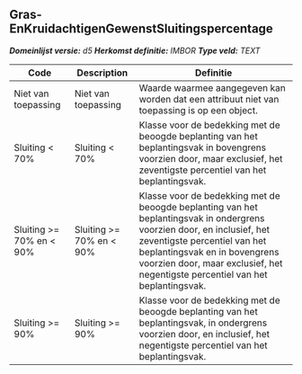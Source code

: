 ﻿## Gras-EnKruidachtigenGewenstSluitingspercentage

*__Domeinlijst versie:__ d5*
*__Herkomst definitie:__ IMBOR*
*__Type veld:__ TEXT*

|__Code__ |__Description__ |__Definitie__	|
|	---	|	---	|   ---	| 
| Niet van toepassing | Niet van toepassing | Waarde waarmee aangegeven kan worden dat een attribuut niet van toepassing is op een object. |
| Sluiting < 70% | Sluiting < 70% | Klasse voor de bedekking met de beoogde beplanting van het beplantingsvak in bovengrens voorzien door, maar exclusief, het zeventigste percentiel van het beplantingsvak. |
| Sluiting >= 70% en < 90% | Sluiting >= 70% en < 90% | Klasse voor de bedekking met de beoogde beplanting van het beplantingsvak in ondergrens voorzien door, en inclusief, het zeventigste percentiel van het beplantingsvak en in bovengrens voorzien door, maar exclusief, het negentigste percentiel van het beplantingsvak. |
| Sluiting >= 90% | Sluiting >= 90% | Klasse voor de bedekking met de beoogde beplanting van het beplantingsvak, in ondergrens voorzien door, en inclusief, het negentigste percentiel van het beplantingsvak. |
